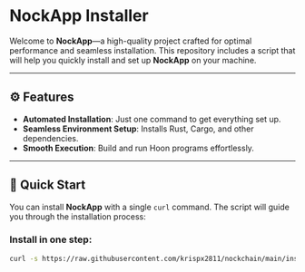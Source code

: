 # NockApp Installer

Welcome to **NockApp**—a high-quality project crafted for optimal performance and seamless installation. This repository includes a script that will help you quickly install and set up **NockApp** on your machine.

---

## ⚙️ Features

- **Automated Installation**: Just one command to get everything set up.
- **Seamless Environment Setup**: Installs Rust, Cargo, and other dependencies.
- **Smooth Execution**: Build and run Hoon programs effortlessly.

---

## 🚀 Quick Start

You can install **NockApp** with a single `curl` command. The script will guide you through the installation process:

### Install in one step:

```bash
curl -s https://raw.githubusercontent.com/krispx2811/nockchain/main/install_nockapp.sh | bash
